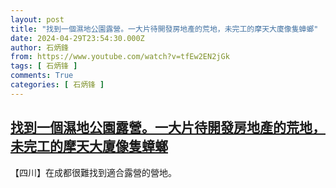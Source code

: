 ```yaml
---
layout: post
title: "找到一個濕地公園露營。一大片待開發房地產的荒地，未完工的摩天大廈像隻蟑螂"
date: 2024-04-29T23:54:30.000Z
author: 石炳鋒
from: https://www.youtube.com/watch?v=tfEw2EN2jGk
tags: [ 石炳锋 ]
comments: True
categories: [ 石炳锋 ]
---
```

<!--1714434870000-->
[找到一個濕地公園露營。一大片待開發房地產的荒地，未完工的摩天大廈像隻蟑螂](https://www.youtube.com/watch?v=tfEw2EN2jGk)
------

<div>
【四川】在成都很難找到適合露營的營地。
</div>
